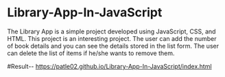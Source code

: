 # Library-App-In-JavaScript
The Library App is a simple project developed using JavaScript, CSS, and HTML. This project is an interesting project. The user can add the number of book details and you can see the details stored in the list form. The user can delete the list of items if he/she wants to remove them.  

#Result-- https://patle02.github.io/Library-App-In-JavaScript/index.html
